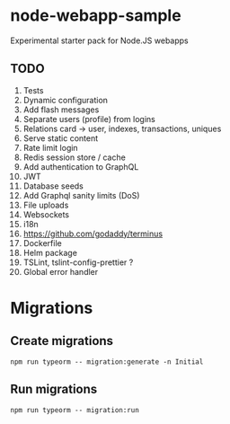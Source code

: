 # node-webapp-sample
Experimental starter pack for Node.JS webapps

## TODO
1. Tests
1. Dynamic configuration
1. Add flash messages
1. Separate users (profile) from logins
1. Relations card -> user, indexes, transactions, uniques
1. Serve static content
1. Rate limit login
1. Redis session store / cache
1. Add authentication to GraphQL
1. JWT
1. Database seeds
1. Add Graphql sanity limits (DoS)
1. File uploads
1. Websockets
1. i18n
1. https://github.com/godaddy/terminus
1. Dockerfile
1. Helm package
1. TSLint, tslint-config-prettier ?
1. Global error handler

# Migrations
## Create migrations

    npm run typeorm -- migration:generate -n Initial

## Run migrations

    npm run typeorm -- migration:run
